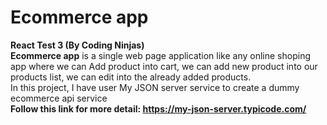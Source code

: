# Ecommerce app
<b>React Test 3 (By Coding Ninjas)</b><br>
<b>Ecommerce app</b> is a single web page application like any online shoping app where we can Add product into cart, we can add new product into our products list, we can edit into the already added products.<br>
In this project, I have user  My JSON server service to create a dummy ecommerce api service <br>
<b>Follow this link for more detail: </b>**https://my-json-server.typicode.com/** 
